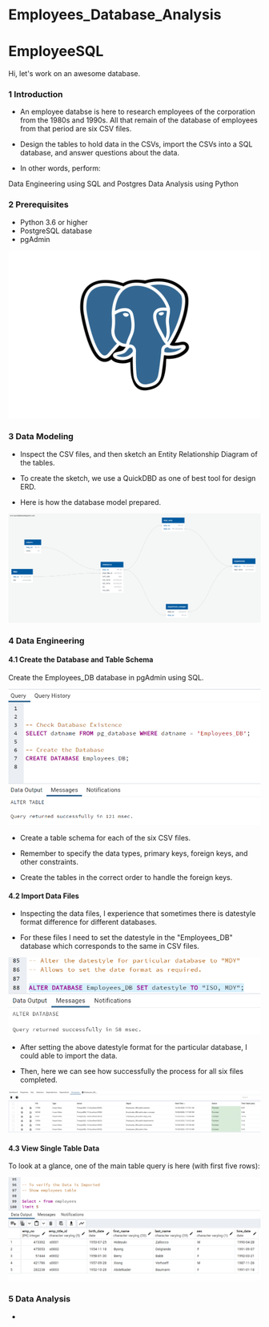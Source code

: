 # Employees_Database_Analysis
 
# EmployeeSQL


Hi, let's work on an awesome database.


### 1 Introduction 


- An employee databse is here to research employees of the corporation from the 1980s and 1990s. All that remain of the database of employees from that period are six CSV files.

- Design the tables to hold data in the CSVs, import the CSVs into a SQL database, and answer questions about the data.

- In other words, perform:

 Data Engineering using SQL and Postgres
 Data Analysis using Python

### 2 Prerequisites

- Python 3.6 or higher
- PostgreSQL database
- pgAdmin


![Alt text](Images/postgresql.png)



### 3 Data Modeling


- Inspect the CSV files, and then sketch an Entity Relationship Diagram of the tables. 

- To create the sketch, we use a QuickDBD as one of best tool for design ERD.

- Here is how the database model prepared.


![Alt text](Images/Employees_ERD.png)


### 4 Data Engineering

#### 4.1 Create the Database and Table Schema

Create the Employees_DB database in pgAdmin using SQL.


![Alt text](<Images/Create Database.png>)



- Create a table schema for each of the six CSV files. 

- Remember to specify the data types, primary keys, foreign keys, and other constraints.

- Create the tables in the correct order to handle the foreign keys.


#### 4.2 Import Data Files 


- Inspecting the data files, I experience that sometimes there is datestyle format difference for different databases.

- For these files I need to set the datestyle in the "Employees_DB" database which corresponds to the same in CSV files.


![Alt text](Images/Alter_DB__Datestyle.png)



- After setting the above datestyle format for the particular database, I could able to import the data.

- Then, here we can see how successfully the process for all six files completed.


![Alt text](Images/Data_Import_Processes.png)


#### 4.3 View Single Table Data


To look at a glance, one of the main table query is here (with first five rows):


![Alt text](Images/Employees_Table_Data_Imported.png)



### 5 Data Analysis

- 




